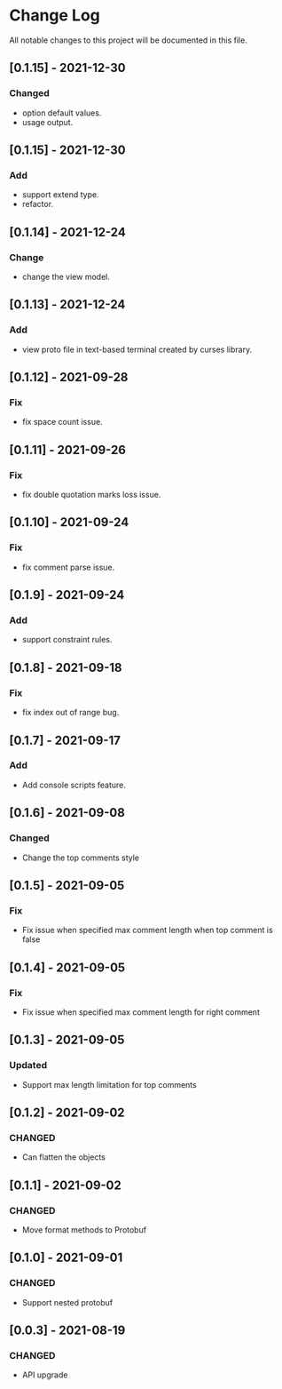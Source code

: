 # Change Log

All notable changes to this project will be documented in this file.

## [0.1.15] - 2021-12-30
### Changed
- option default values.
- usage output.

## [0.1.15] - 2021-12-30
### Add
- support extend type.
- refactor.

## [0.1.14] - 2021-12-24
### Change
- change the view model.

## [0.1.13] - 2021-12-24
### Add
- view proto file in text-based terminal created by curses library.

## [0.1.12] - 2021-09-28
### Fix
- fix space count issue.

## [0.1.11] - 2021-09-26
### Fix
- fix double quotation marks loss issue.

## [0.1.10] - 2021-09-24
### Fix
- fix comment parse issue.

## [0.1.9] - 2021-09-24
### Add
- support constraint rules.

## [0.1.8] - 2021-09-18
### Fix
- fix index out of range bug.

## [0.1.7] - 2021-09-17
### Add
- Add console scripts feature.

## [0.1.6] - 2021-09-08
### Changed
- Change the top comments style

## [0.1.5] - 2021-09-05
### Fix
- Fix issue when specified max comment length when top comment is false

## [0.1.4] - 2021-09-05
### Fix
- Fix issue when specified max comment length for right comment

## [0.1.3] - 2021-09-05
### Updated
- Support max length limitation for top comments

## [0.1.2] - 2021-09-02
### CHANGED
- Can flatten the objects

## [0.1.1] - 2021-09-02
### CHANGED
- Move format methods to Protobuf

## [0.1.0] - 2021-09-01
### CHANGED
- Support nested protobuf

## [0.0.3] - 2021-08-19
### CHANGED
- API upgrade